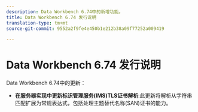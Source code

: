 ```yaml
---
description: Data Workbench 6.74中的新增功能。
title: Data Workbench 6.74 发行说明
translation-type: tm+mt
source-git-commit: 9552a2f9fe4e450b1e212b38a09f77252a009419

---
```



# Data Workbench 6.74 发行说明

Data Workbench 6.74中的更新：

* **在服务器实现中更新标识管理服务(IMS)TLS证书解析**:此更新将解析从字符串匹配扩展为常规表达式，包括处理主题替代名称(SAN)证书的能力。